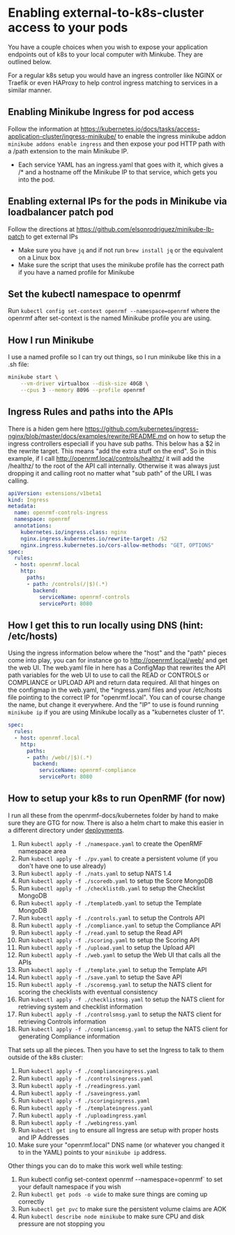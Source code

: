 # Enabling external-to-k8s-cluster access to your pods

You have a couple choices when you wish to expose your application endpoints out of k8s to your local computer with Minkube. They are outlined below. 

For a regular k8s setup you would have an ingress controller like NGINX or Traefik or even HAProxy to help control ingress matching to services in a similar manner.


## Enabling Minikube Ingress for pod access
Follow the information at https://kubernetes.io/docs/tasks/access-application-cluster/ingress-minikube/ to enable the ingress minikube addon `minikube addons enable ingress` and then expose your pod HTTP path with a /path extension to the main Minikube IP.

* Each service YAML has an ingress.yaml that goes with it, which gives a /* and a hostname off the Minikube IP to that service, which gets you into the pod.

## Enabling external IPs for the pods in Minikube via loadbalancer patch pod

Follow the directions at https://github.com/elsonrodriguez/minikube-lb-patch to get external IPs

* Make sure you have `jq` and if not run `brew install jq` or the equivalent on a Linux box
* Make sure the script that uses the minikube profile has the correct path if you have a named profile for Minikube

## Set the kubectl namespace to openrmf

Run `kubectl config set-context openrmf --namespace=openrmf` where the openrmf after set-context is the named Minikube profile you are using. 

## How I run Minikube

I use a named profile so I can try out things, so I run minikube like this in a .sh file:

```bash
minikube start \
    --vm-driver virtualbox --disk-size 40GB \
    --cpus 3 --memory 8096 --profile openrmf
```

## Ingress Rules and paths into the APIs

There is a hiden gem here https://github.com/kubernetes/ingress-nginx/blob/master/docs/examples/rewrite/README.md on how to setup the ingress controllers especiall if you have sub paths. This below has a $2 in the rewrite target. This means "add the extra stuff on the end". So in this example, if I call http://openrmf.local/controls/healthz/ it will add the /healthz/ to the root of the API call internally. Otherwise it was always just dropping it and calling root no matter what "sub path" of the URL I was calling.

```yaml
apiVersion: extensions/v1beta1
kind: Ingress
metadata:
  name: openrmf-controls-ingress
  namespace: openrmf
  annotations:
    kubernetes.io/ingress.class: nginx
    nginx.ingress.kubernetes.io/rewrite-target: /$2
    nginx.ingress.kubernetes.io/cors-allow-methods: "GET, OPTIONS"
spec:
  rules:
  - host: openrmf.local
    http:
      paths:
      - path: /controls(/|$)(.*)
        backend:
          serviceName: openrmf-controls
          servicePort: 8080
```

## How I get this to run locally using DNS (hint: /etc/hosts)

Using the ingress information below where the "host" and the "path" pieces come into play, you can for instance go to http://openrmf.local/web/ and get the web UI. The web.yaml file in here has a ConfigMap that rewrites the API path variables for the web UI to use to call the READ or CONTROLS or COMPLIANCE or UPLOAD API and return data required. All that hinges on the configmap in the web.yaml, the *ingress.yaml files and your /etc/hosts file pointing to the correct IP for "openrmf.local". You can of course change the name, but change it everywhere. And the "IP" to use is found running `minikube ip` if you are using Minikube locally as a "kubernetes cluster of 1".

```yaml
spec:
  rules:
  - host: openrmf.local
    http:
      paths:
      - path: /web(/|$)(.*)
        backend:
          serviceName: openrmf-compliance
          servicePort: 8080
```

## How to setup your k8s to run OpenRMF (for now)
I run all these from the openrmf-docs/kubernetes folder by hand to make sure they are GTG for now. There is also a helm chart to make this easier in a different directory under [deployments](../).

1. Run `kubectl apply -f ./namespace.yaml` to create the OpenRMF namespace area
2. Run `kubectl apply -f ./pv.yaml` to create a persistent volume (if you don't have one to use already)
3. Run `kubectl apply -f ./nats.yaml` to setup NATS 1.4
4. Run `kubectl apply -f ./scoredb.yaml` to setup the Score MongoDB
5. Run `kubectl apply -f ./checklistdb.yaml` to setup the Checklist MongoDB
6. Run `kubectl apply -f ./templatedb.yaml` to setup the Template MongoDB
7. Run `kubectl apply -f ./controls.yaml` to setup the Controls API
8. Run `kubectl apply -f ./compliance.yaml` to setup the Compliance API
9. Run `kubectl apply -f ./read.yaml` to setup the Read API
10. Run `kubectl apply -f ./scoring.yaml` to setup the Scoring API
11. Run `kubectl apply -f ./upload.yaml` to setup the Upload API
12. Run `kubectl apply -f ./web.yaml` to setup the Web UI that calls all the APIs
13. Run `kubectl apply -f ./template.yaml` to setup the Template API
14. Run `kubectl apply -f ./save.yaml` to setup the Save API
15. Run `kubectl apply -f ./scoremsg.yaml` to setup the NATS client for scoring the checklists with eventual consistency
16. Run `kubectl apply -f ./checklistmsg.yaml` to setup the NATS client for retrieving system and checklist information
17. Run `kubectl apply -f ./controlsmsg.yaml` to setup the NATS client for retrieving Controls information
18. Run `kubectl apply -f ./compliancemsg.yaml` to setup the NATS client for generating Compliance information

That sets up all the pieces. Then you have to set the Ingress to talk to them outside of the k8s cluster:
1. Run `kubectl apply -f ./complianceingress.yaml`
2. Run `kubectl apply -f ./controlsingress.yaml`
3. Run `kubectl apply -f ./readingress.yaml`
4. Run `kubectl apply -f ./saveingress.yaml`
5. Run `kubectl apply -f ./scoringingress.yaml`
6. Run `kubectl apply -f ./templateingress.yaml`
7. Run `kubectl apply -f ./uploadingress.yaml`
8. Run `kubectl apply -f ./webingress.yaml`
9. Run `kubectl get ing` to ensure all Ingress are setup with proper hosts and IP Addresses
10. Make sure your "openrmf.local" DNS name (or whatever you changed it to in the YAML) points to your `minikube ip` address.

Other things you can do to make this work well while testing:

1. Run kubectl config set-context openrmf --namespace=openrmf` to set your default namespace if you wish
2. Run `kubectl get pods -o wide` to make sure things are coming up correctly
3. Run `kubectl get pvc` to make sure the persistent volume claims are AOK
4. Run `kubectl describe node minikube` to make sure CPU and disk pressure are not stopping you